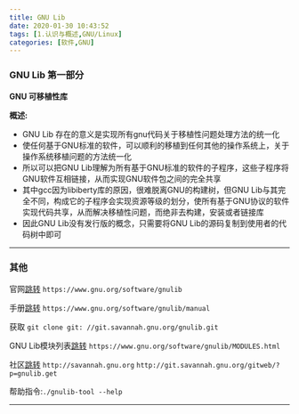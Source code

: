 ```yaml
---
title: GNU Lib
date: 2020-01-30 10:43:52
tags: [1.认识与概述,GNU/Linux]
categories: [软件,GNU]
---
```


### GNU Lib 第一部分

**GNU 可移植性库**

**概述:**

* GNU Lib 存在的意义是实现所有gnu代码关于移植性问题处理方法的统一化
* 使任何基于GNU标准的软件，可以顺利的移植到任何其他的操作系统上，关于操作系统移植问题的方法统一化
* 所以可以把GNU Lib理解为所有基于GNU标准的软件的子程序，这些子程序将GNU软件互相链接，从而实现GNU软件包之间的完全共享
* 其中gcc因为libiberty库的原因，很难脱离GNU的构建树，但GNU Lib与其完全不同，构成它的子程序会实现资源等级的划分，使所有基于GNU协议的软件实现代码共享，从而解决移植性问题，而绝非去构建，安装或者链接库
* 因此GNU Lib没有发行版的概念，只需要将GNU Lib的源码复制到使用者的代码树中即可

---

### 其他

官网[跳转](https://www.gnu.org/software/gnulib)
`https://www.gnu.org/software/gnulib`

手册[跳转](https://www.gnu.org/software/gnulib/manual)
`https://www.gnu.org/software/gnulib/manual`

获取
`git clone git: //git.savannah.gnu.org/gnulib.git`

GNU Lib模块列表[跳转](https://www.gnu.org/software/gnulib/MODULES.html)
`https://www.gnu.org/software/gnulib/MODULES.html`

社区[跳转](http://git.savannah.gnu.org/gitweb/?=gnulib.get)
`http://savannah.gnu.org`
`http://git.savannah.gnu.org/gitweb/?p=gnulib.get`

帮助指令:`./gnulib-tool --help`

---
